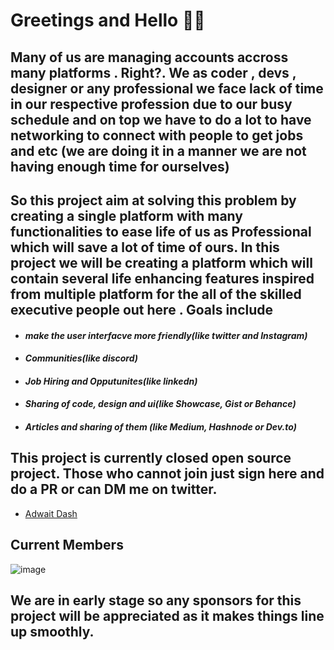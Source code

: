 # Greetings and Hello 👋👋
## Many of us  are managing accounts accross many platforms . Right?. We as coder , devs , designer or any professional we face lack of time in our respective profession due to our busy schedule and on top we have to do a lot to have networking to connect with people to get jobs and etc (we  are doing it in a manner we are not having enough time for ourselves) 
## So this project aim at solving this problem by creating a single platform with many functionalities to ease life of us as Professional which will save a lot of time of ours. In this project we will be creating a platform which will contain several life enhancing features inspired from multiple platform for the all of the skilled executive people out here . Goals include
* #### *make the user interfacve more friendly(like twitter and Instagram)*
* #### *Communities(like discord)*
* #### *Job Hiring and Opputunites(like linkedn)*
* #### *Sharing of code, design and ui(like Showcase, Gist or Behance)*
* #### *Articles and sharing of them (like Medium, Hashnode or Dev.to)*


## This project is currently closed open source project. Those who cannot join just sign here and do a PR or can DM me on twitter.
* [Adwait Dash](https://twitter.com/epicadidash)
## Current Members
![image](https://user-images.githubusercontent.com/83776308/189698212-04189a51-a970-4cfe-a3cb-95e9d65005f5.png)


## We are in early stage so any sponsors for this project will be appreciated as it makes things line up smoothly.

